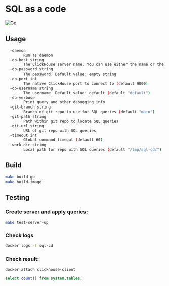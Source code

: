 # SQL as a code
[![Go](https://github.com/orginux/sql-cd/actions/workflows/go.yml/badge.svg?branch=main)](https://github.com/orginux/sql-cd/actions/workflows/go.yml)


## Usage
```bash
  -daemon
        Run as daemon
  -db-host string
        The ClickHouse server name. You can use either the name or the IPv4 or IPv6 address (default "localhost")
  -db-password string
        The password. Default value: empty string
  -db-port int
        The native ClickHouse port to connect to (default 9000)
  -db-username string
        The username. Default value: default (default "default")
  -db-verbose
        Print query and other debugging info
  -git-branch string
        Branch of git repo to use for SQL queries (default "main")
  -git-path string
        Path within git repo to locate SQL queries
  -git-url string
        URL of git repo with SQL queries
  -timeout int
        Global command timeout (default 60)
  -work-dir string
        Local path for repo with SQL queries (default "/tmp/sql-cd/")
```

## Build
```bash
make build-go
make build-image
```

## Testing
### Create server and apply queries:
```bash
make test-server-up
```

### Check logs
```bash
docker logs -f sql-cd
```

### Check result:
```bash
docker attach clickhouse-client
```

```sql
select count() from system.tables;
```
